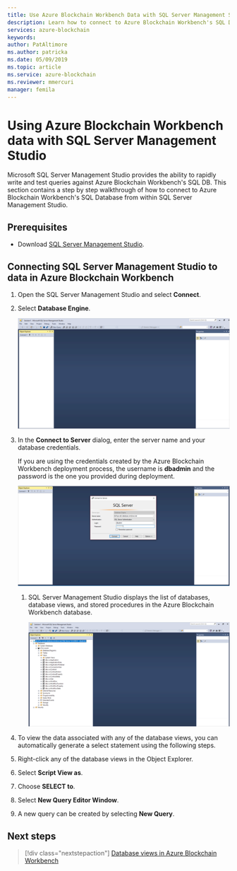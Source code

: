 ```yaml
---
title: Use Azure Blockchain Workbench Data with SQL Server Management Studio
description: Learn how to connect to Azure Blockchain Workbench's SQL Database from within SQL Server Management Studio.
services: azure-blockchain
keywords:
author: PatAltimore
ms.author: patricka
ms.date: 05/09/2019
ms.topic: article
ms.service: azure-blockchain
ms.reviewer: mmercuri
manager: femila
---
```

# Using Azure Blockchain Workbench data with SQL Server Management Studio

Microsoft SQL Server Management Studio provides the ability to rapidly
write and test queries against Azure Blockchain Workbench's SQL DB. This section contains a step by step walkthrough of how to connect to Azure Blockchain Workbench's SQL Database from within SQL Server Management Studio.

## Prerequisites

* Download [SQL Server Management Studio](https://docs.microsoft.com/sql/ssms/download-sql-server-management-studio-ssms?view=sql-server-2017).

## Connecting SQL Server Management Studio to data in Azure Blockchain Workbench

1. Open the SQL Server Management Studio and select **Connect**.
2. Select **Database Engine**.

    ![Database engine](./media/data-sql-management-studio/database-engine.png)

3. In the **Connect to Server** dialog, enter the server name and your
   database credentials.

    If you are using the credentials created by the Azure Blockchain Workbench deployment process, the username is **dbadmin** and the password is the one you provided during deployment.

    ![Enter SQL credentials](./media/data-sql-management-studio/sql-creds.png)

   1. SQL Server Management Studio displays the list of databases, database views, and stored procedures in the Azure Blockchain Workbench database.

      ![Database list](./media/data-sql-management-studio/db-list.png)

5. To view the data associated with any of the database views, you can automatically generate a select statement using the following steps.
6. Right-click any of the database views in the Object Explorer.
7. Select **Script View as**.
8. Choose **SELECT to**.
9. Select **New Query Editor Window**.
10. A new query can be created by selecting **New Query**.

## Next steps

> [!div class="nextstepaction"]
> [Database views in Azure Blockchain Workbench](database-views.md)
